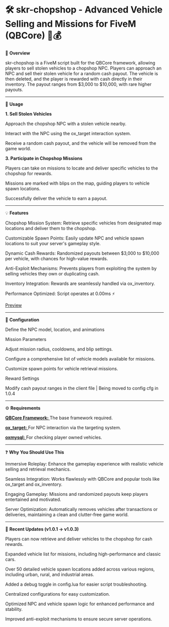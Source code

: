 <h1>🛠️ skr-chopshop - Advanced Vehicle Selling and Missions for FiveM (QBCore) 🚗💰</h1>

📜 **Overview**

skr-chopshop is a FiveM script built for the QBCore framework, allowing players to sell stolen vehicles to a chopshop NPC. Players can approach an NPC and sell their stolen vehicle for a random cash payout. The vehicle is then deleted, and the player is rewarded with cash directly in their inventory. The payout ranges from $3,000 to $10,000, with rare higher payouts.

----------------------------------------------------------------------------------

📱 **Usage**

**1. Sell Stolen Vehicles**
   
Approach the chopshop NPC with a stolen vehicle nearby.

Interact with the NPC using the ox_target interaction system.

Receive a random cash payout, and the vehicle will be removed from the game world.

**3. Participate in Chopshop Missions**
   
Players can take on missions to locate and deliver specific vehicles to the chopshop for rewards.

Missions are marked with blips on the map, guiding players to vehicle spawn locations.

Successfully deliver the vehicle to earn a payout.


---------------------------------------------------------------------------------

💡 **Features**

Chopshop Mission System: Retrieve specific vehicles from designated map locations and deliver them to the chopshop.

Customizable Spawn Points: Easily update NPC and vehicle spawn locations to suit your server's gameplay style.

Dynamic Cash Rewards: Randomized payouts between $3,000 to $10,000 per vehicle, with chances for high-value rewards.

Anti-Exploit Mechanisms: Prevents players from exploiting the system by selling vehicles they own or duplicating cash.

Inventory Integration: Rewards are seamlessly handled via ox_inventory.

Performance Optimized: Script operates at 0.00ms ⚡

[Preview](https://streamable.com/q4dtfs)

----------------------------------------------------------------------------------


🔧 **Configuration**

Define the NPC model, location, and animations 

Mission Parameters

Adjust mission radius, cooldowns, and blip settings.

Configure a comprehensive list of vehicle models available for missions.

Customize spawn points for vehicle retrieval missions.

Reward Settings

Modify cash payout ranges in the client file | Being moved to config cfg in 1.0.4


--------------------------------------------------------------------------------

⚙️ **Requirements**

[**QBCore Framework:** ](https://github.com/qbcore-framework/qb-core)
The base framework required.

[**ox_target:** ](https://github.com/overextended/ox_target)
For NPC interaction via the targeting system.

[**oxmysql:** ](https://github.com/overextended/oxmysql)
For checking player owned vehicles.

---------------------------------------------------------------------------------

❓ **Why You Should Use This**

Immersive Roleplay: Enhance the gameplay experience with realistic vehicle selling and retrieval mechanics.

Seamless Integration: Works flawlessly with QBCore and popular tools like ox_target and ox_inventory.

Engaging Gameplay: Missions and randomized payouts keep players entertained and motivated.

Server Optimization: Automatically removes vehicles after transactions or deliveries, maintaining a clean and clutter-free game world.

----------------------------------------------------------------------------------------------------------------------------------

📂 **Recent Updates (v1.0.1 → v1.0.3)**

Players can now retrieve and deliver vehicles to the chopshop for cash rewards.

Expanded vehicle list for missions, including high-performance and classic cars.

Over 50 detailed vehicle spawn locations added across various regions, including urban, rural, and industrial areas.

Added a debug toggle in config.lua for easier script troubleshooting.

Centralized configurations for easy customization.

Optimized NPC and vehicle spawn logic for enhanced performance and stability.

Improved anti-exploit mechanisms to ensure secure server operations.




